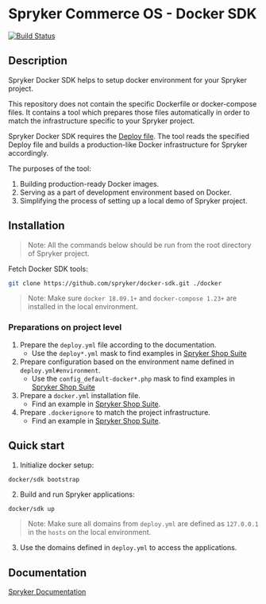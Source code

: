 # Spryker Commerce OS - Docker SDK
[![Build Status](https://travis-ci.org/spryker/docker-sdk.svg)](https://travis-ci.org/spryker/docker-sdk)

## Description

Spryker Docker SDK helps to setup docker environment for your Spryker project.

This repository does not contain the specific Dockerfile or docker-compose files.
It contains a tool which prepares those files automatically in order to match the infrastructure specific to your Spryker project.

Spryker Docker SDK requires the [Deploy file](https://documentation.spryker.com/installation/spryker_in_docker/docker_sdk/deploy-file-reference-201907.htm).
The tool reads the specified Deploy file and builds a production-like Docker infrastructure for Spryker accordingly.

The purposes of the tool:

1. Building production-ready Docker images.
1. Serving as a part of development environment based on Docker.
1. Simplifying the process of setting up a local demo of Spryker project.

## Installation

> Note: All the commands below should be run from the root directory of Spryker project.

Fetch Docker SDK tools:
```bash
git clone https://github.com/spryker/docker-sdk.git ./docker
```

> Note: Make sure `docker 18.09.1+` and `docker-compose 1.23+` are installed in the local environment.

### Preparations on project level

1. Prepare the `deploy.yml` file according to the documentation.
    * Use the `deploy*.yml` mask to find examples in [Spryker Shop Suite](https://github.com/spryker-shop/suite)
1. Prepare configuration based on the environment name defined in `deploy.yml#environment`.
    * Use the `config_default-docker*.php` mask to find examples in [Spryker Shop Suite](https://github.com/spryker-shop/suite/tree/master/config/Shared)
1. Prepare a `docker.yml` installation file.
    * Find an example in [Spryker Shop Suite](https://github.com/spryker-shop/suite/tree/master/config/install/docker.yml).
1. Prepare `.dockerignore` to match the project infrastructure.
    * Find an example in [Spryker Shop Suite](https://github.com/spryker-shop/suite/tree/master/.dockerignore).

## Quick start

1. Initialize docker setup:

```bash
docker/sdk bootstrap
```

2. Build and run Spryker applications:
```
docker/sdk up
```

> Note: Make sure all domains from `deploy.yml` are defined as `127.0.0.1` in the `hosts` on the local environment.

3. Use the domains defined in `deploy.yml` to access the applications.

## Documentation

[Spryker Documentation](https://documentation.spryker.com/installation/spryker_in_docker/docker_sdk/docker-sdk-201907.htm)
